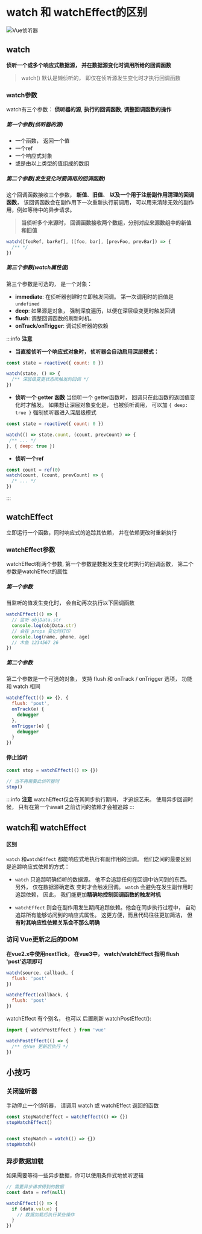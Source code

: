 # watch 和 watchEffect的区别

![Vue侦听器](/svg/vue侦听器.svg)

## watch

**侦听一个或多个响应式数据源， 并在数据源变化时调用所给的回调函数**

> watch() 默认是懒侦听的， 即仅在侦听源发生变化时才执行回调函数

### watch参数

watch有三个参数： **侦听器的源**, **执行的回调函数**, **调整回调函数的操作**

##### 第一个参数(侦听器的源)

- 一个函数， 返回一个值
- 一个ref
- 一个响应式对象
- 或是由以上类型的值组成的数组

##### 第二个参数(发生变化时要调用的回调函数)

这个回调函数接收三个参数， **新值**、**旧值**、 **以及一个用于注册副作用清理的回调函数**， 该回调函数会在副作用下一次重新执行前调用， 可以用来清除无效的副作用，例如等待中的异步请求。

> **当侦听多个来源时， 回调函数接收两个数组，分别对应来源数组中的新值和旧值**

```javascript
watch([fooRef, barRef], ([foo, bar], [prevFoo, prevBar]) => {
  /** */
})
```

##### 第三个参数(watch属性值)

第三个参数是可选的， 是一个对象：

- **immediate**: 在侦听器创建时立即触发回调。 第一次调用时的旧值是 `undefined`
- **deep**: 如果源是对象， 强制深度遍历，以便在深层级变更时触发回调
- **flush**: 调整回调函数的刷新时机。
- **onTrack/onTrigger**: 调试侦听器的依赖

:::info **注意**

- **当直接侦听一个响应式对象时， 侦听器会自动启用深层模式：**

```javascript
const state = reactive({ count: 0 })

watch(state, () => {
  /** 深层级变更状态所触发的回调 */
})
```

- **侦听一个 getter 函数**
 当侦听一个 getter函数时， 回调只在此函数的返回值变化时才触发。 如果想让深层对象变化是， 也被侦听调用， 可以加 `{ deep: true }` 强制侦听器进入深层级模式

 ```javascript
const state = reactive({ count: 0 })

watch(() => state.count, (count, prevCount) => {
  /** ... */
}, { deep: true })
 ```

- **侦听一个ref**

```javascript
const count = ref(0)
watch(count, (count, prevCount) => {
  /* ... */
})
```

:::

## watchEffect

立即运行一个函数，同时响应式的追踪其依赖， 并在依赖更改时重新执行

### watchEffect参数

watchEffect有两个参数, 第一个参数是数据发生变化时执行的回调函数， 第二个参数是watchEffect的属性

##### 第一个参数

当监听的值发生变化时， 会自动再次执行以下回调函数

```javascript
watchEffect(() => {
  // 监听 objData.str
  console.log(objData.str)
  // 会在 props 变化时打印
  console.log(name, phone, age)
  // 木鱼 1234567 26
})

```

##### 第二个参数

第二个参数是一个可选的对象， 支持 flush 和 onTrack / onTrigger 选项， 功能和 watch 相同

```javascript
watchEffect(() => {}, {
  flush: 'post',
  onTrack(e) {
    debugger
  },
  onTrigger(e) {
    debugger
  }
})
```

#### 停止监听

```javascript
const stop = watchEffect(() => {})

// 当不再需要此侦听器时
stop()
```

:::info **注意**
watchEffect仅会在其同步执行期间， 才追综艺来。 使用异步回调时候， 只有在第一个await 之前访问的依赖才会被追踪
:::

## watch和 watchEffect

#### 区别

`watch` 和`watchEffect` 都能响应式地执行有副作用的回调。 他们之间的最要区别是追踪响应式依赖的方式：

- `watch` 只追踪明确侦听的数据源。 他不会追踪任何在回调中访问到的东西。 另外， 仅在数据源确定改
变时才会触发回调。 `watch` 会避免在发生副作用时追踪依赖， 因此， 我们能更加**精确地控制回调函数的触发时机**

- `watchEffect` 则会在副作用发生期间追踪依赖。他会在同步执行过程中， 自动追踪所有能够访问到的响应式属性。 这更方便，而且代码往往更加简洁， 但**有时其响应性依赖关系会不那么明确**

### 访问 Vue更新之后的DOM

**在vue2.x中使用nextTick， 在vue3中， watch/watchEffect 指明 flush 'post'选项即可**

```javascript
watch(source, callback, {
  flush: 'post'
})

watchEffect(callback, {
  flush: 'post'
})
```

watchEffect 有个别名， 也可以 后置刷新 watchPostEffect():

```javascript
import { watchPostEffect } from 'vue'

watchPostEffect(() => {
  /** 在Vue 更新后执行 */
})
```

## 小技巧

### 关闭监听器

手动停止一个侦听器， 请调用 watch 或 watchEffect 返回的函数

```javascript
const stopWatchEffect = watchEffect(() => {})
stopWatchEffect()


const stopWatch = watch(() => {})
stopWatch()
```

### 异步数据加载

如果需要等待一些异步数据，你可以使用条件式地侦听逻辑

```javaScript
// 需要异步请求得到的数据
const data = ref(null)

watchEffect(() => {
  if (data.value) {
    // 数据加载后执行某些操作
  }
})
```
